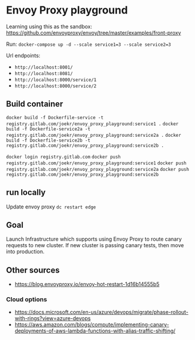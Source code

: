 # Envoy Proxy playground

Learning using this as the sandbox: https://github.com/envoyproxy/envoy/tree/master/examples/front-proxy

Run: `docker-compose up -d --scale service1=3 --scale service2=3`

Url endpoints:

* `http://localhost:8001/`
* `http://localhost:8081/`
* `http://localhost:8000/service/1`
* `http://localhost:8000/service/2`

## Build container

`docker build -f Dockerfile-service -t registry.gitlab.com/joekr/envoy_proxy_playground:service1 .`
`docker build -f Dockerfile-service2a -t registry.gitlab.com/joekr/envoy_proxy_playground:service2a .`
`docker build -f Dockerfile-service2b -t registry.gitlab.com/joekr/envoy_proxy_playground:service2b .`

`docker login registry.gitlab.com`
`docker push registry.gitlab.com/joekr/envoy_proxy_playground:service1`
`docker push registry.gitlab.com/joekr/envoy_proxy_playground:service2a`
`docker push registry.gitlab.com/joekr/envoy_proxy_playground:service2b`

## run locally

Update envoy proxy `dc restart edge`

## Goal

Launch Infrastructure which supports using Envoy Proxy to route canary requests to new cluster. If new cluster is passing canary tests, then move into production.


## Other sources
- https://blog.envoyproxy.io/envoy-hot-restart-1d16b14555b5

### Cloud options

- https://docs.microsoft.com/en-us/azure/devops/migrate/phase-rollout-with-rings?view=azure-devops
- https://aws.amazon.com/blogs/compute/implementing-canary-deployments-of-aws-lambda-functions-with-alias-traffic-shifting/
